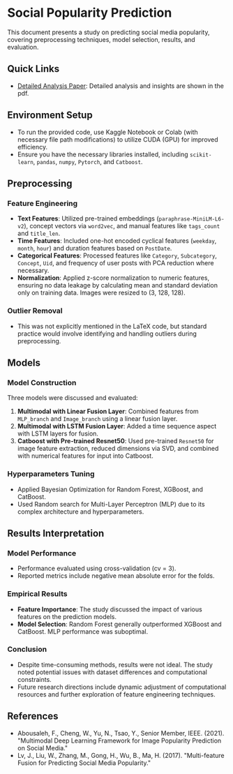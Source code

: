 # Social Popularity Prediction

This document presents a study on predicting social media popularity, covering preprocessing techniques, model selection, results, and evaluation.

## Quick Links

- [Detailed Analysis Paper](https://github.com/your-repo/Social-Popularity-Prediction/blob/main/Data_Mining_Homework_2.pdf): Detailed analysis and insights are shown in the pdf.

## Environment Setup
- To run the provided code, use Kaggle Notebook or Colab (with necessary file path modifications) to utilize CUDA (GPU) for improved efficiency.
- Ensure you have the necessary libraries installed, including `scikit-learn`, `pandas`, `numpy`, `Pytorch`, and `Catboost`.

## Preprocessing
### Feature Engineering
- **Text Features**: Utilized pre-trained embeddings (`paraphrase-MiniLM-L6-v2`), concept vectors via `word2vec`, and manual features like `tags_count` and `title_len`.
- **Time Features**: Included one-hot encoded cyclical features (`weekday`, `month`, `hour`) and duration features based on `PostDate`.
- **Categorical Features**: Processed features like `Category`, `Subcategory`, `Concept`, `Uid`, and frequency of user posts with PCA reduction where necessary.
- **Normalization**: Applied z-score normalization to numeric features, ensuring no data leakage by calculating mean and standard deviation only on training data. Images were resized to (3, 128, 128).

### Outlier Removal
- This was not explicitly mentioned in the LaTeX code, but standard practice would involve identifying and handling outliers during preprocessing.

## Models
### Model Construction
Three models were discussed and evaluated:
1. **Multimodal with Linear Fusion Layer**: Combined features from `MLP_branch` and `Image_branch` using a linear fusion layer.
2. **Multimodal with LSTM Fusion Layer**: Added a time sequence aspect with LSTM layers for fusion.
3. **Catboost with Pre-trained Resnet50**: Used pre-trained `Resnet50` for image feature extraction, reduced dimensions via SVD, and combined with numerical features for input into Catboost.

### Hyperparameters Tuning
- Applied Bayesian Optimization for Random Forest, XGBoost, and CatBoost.
- Used Random search for Multi-Layer Perceptron (MLP) due to its complex architecture and hyperparameters.

## Results Interpretation
### Model Performance
- Performance evaluated using cross-validation (cv = 3).
- Reported metrics include negative mean absolute error for the folds.

### Empirical Results
- **Feature Importance**: The study discussed the impact of various features on the prediction models.
- **Model Selection**: Random Forest generally outperformed XGBoost and CatBoost. MLP performance was suboptimal.

### Conclusion
- Despite time-consuming methods, results were not ideal. The study noted potential issues with dataset differences and computational constraints.
- Future research directions include dynamic adjustment of computational resources and further exploration of feature engineering techniques.

## References
- Abousaleh, F., Cheng, W., Yu, N., Tsao, Y., Senior Member, IEEE. (2021). "Multimodal Deep Learning Framework for Image Popularity Prediction on Social Media."
- Lv, J., Liu, W., Zhang, M., Gong, H., Wu, B., Ma, H. (2017). "Multi-feature Fusion for Predicting Social Media Popularity."